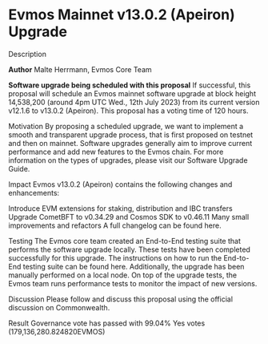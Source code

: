 # Evmos Mainnet v13.0.2 (Apeiron) Upgrade

Description

**Author**
Malte Herrmann, Evmos Core Team

**Software upgrade being scheduled with this proposal**
If successful, this proposal will schedule an Evmos mainnet software upgrade at block height 14,538,200 (around 4pm UTC Wed., 12th July 2023) from its current version v12.1.6 to v13.0.2 (Apeiron). This proposal has a voting time of 120 hours.

Motivation
By proposing a scheduled upgrade, we want to implement a smooth and transparent upgrade process, that is first proposed on testnet and then on mainnet. Software upgrades generally aim to improve current performance and add new features to the Evmos chain. For more information on the types of upgrades, please visit our Software Upgrade Guide.

Impact
Evmos v13.0.2 (Apeiron) contains the following changes and enhancements:

Introduce EVM extensions for staking, distribution and IBC transfers
Upgrade CometBFT to v0.34.29 and Cosmos SDK to v0.46.11
Many small improvements and refactors
A full changelog can be found here.

Testing
The Evmos core team created an End-to-End testing suite that performs the software upgrade locally. These tests have been completed successfully for this upgrade. The instructions on how to run the End-to-End testing suite can be found here. Additionally, the upgrade has been manually performed on a local node. On top of the upgrade tests, the Evmos team runs performance tests to monitor the impact of new versions.

Discussion
Please follow and discuss this proposal using the official discussion on Commonwealth.

Result
Governance vote has passed with 99.04% Yes votes (179,136,280.824820EVMOS)

